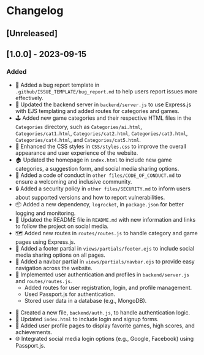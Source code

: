# Changelog

## [Unreleased]

## [1.0.0] - 2023-09-15
### Added
- 🐛 Added a bug report template in `.github/ISSUE_TEMPLATE/bug_report.md` to help users report issues more effectively.
- 🚀 Updated the backend server in `backend/server.js` to use Express.js with EJS templating and added routes for categories and games.
- 🕹️ Added new game categories and their respective HTML files in the `Categories` directory, such as `Categories/ai.html`, `Categories/cat1.html`, `Categories/cat2.html`, `Categories/cat3.html`, `Categories/cat4.html`, and `Categories/cat5.html`.
- 🎨 Enhanced the CSS styles in `CSS/styles.css` to improve the overall appearance and user experience of the website.
- 🏠 Updated the homepage in `index.html` to include new game categories, a suggestion form, and social media sharing options.
- 📜 Added a code of conduct in `other files/CODE_OF_CONDUCT.md` to ensure a welcoming and inclusive community.
- 🔒 Added a security policy in `other files/SECURITY.md` to inform users about supported versions and how to report vulnerabilities.
- 📦 Added a new dependency, `logrocket`, in `package.json` for better logging and monitoring.
- 📝 Updated the README file in `README.md` with new information and links to follow the project on social media.
- 🗺️ Added new routes in `routes/routes.js` to handle category and game pages using Express.js.
- 🦺 Added a footer partial in `views/partials/footer.ejs` to include social media sharing options on all pages.
- 🧭 Added a navbar partial in `views/partials/navbar.ejs` to provide easy navigation across the website.
- 🔐 Implemented user authentication and profiles in `backend/server.js` and `routes/routes.js`.
  * Added routes for user registration, login, and profile management.
  * Used Passport.js for authentication.
  * Stored user data in a database (e.g., MongoDB).
* 📂 Created a new file, `backend/auth.js`, to handle authentication logic.
* 📝 Updated `index.html` to include login and signup forms.
* 👤 Added user profile pages to display favorite games, high scores, and achievements.
* 🌐 Integrated social media login options (e.g., Google, Facebook) using Passport.js.
